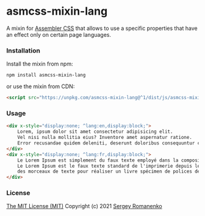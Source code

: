 # asmcss-mixin-lang

A mixin for [Assembler CSS](https://github.com/asmcss/assembler) that allows to use a specific properties that have an effect only on certain page languages.

### Installation

Install the mixin from npm:

```
npm install asmcss-mixin-lang
```

or use the mixin from CDN:

```html
<script src="https://unpkg.com/asmcss-mixin-lang@^1/dist/js/asmcss-mixin-lang.min.js"></script>
```

### Usage

```html
<div x-style="display:none; ^lang:en,display:block;">
    Lorem, ipsum dolor sit amet consectetur adipisicing elit. 
    Vel nisi nulla mollitia eius? Inventore amet aspernatur ratione. 
    Error recusandae quidem deleniti, deserunt doloribus consequuntur cumque non dicta placeat possimus natus!
</div>
<div x-style="display:none; ^lang:fr,display:block;">
    Le Lorem Ipsum est simplement du faux texte employé dans la composition et la mise en page avant impression.
    Le Lorem Ipsum est le faux texte standard de l'imprimerie depuis les années 1500, quand un imprimeur anonyme assembla ensemble 
    des morceaux de texte pour réaliser un livre spécimen de polices de texte.
</div>
```

### License
[The MIT License (MIT)](https://github.com/Awilum/asmcss-mixin-lang/blob/master/LICENSE)
Copyright (c) 2021 [Sergey Romanenko](https://github.com/Awilum)

